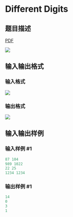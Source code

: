 # Different Digits

## 题目描述

[problemUrl]: https://uva.onlinejudge.org/index.php?option=com_onlinejudge&Itemid=8&category=441&page=show_problem&problem=3972

[PDF](https://uva.onlinejudge.org/external/125/p12527.pdf)

![](https://cdn.luogu.com.cn/upload/vjudge_pic/UVA12527/c568e692ec50e4e2fc2b235a448f175dcea97b08.png)

## 输入输出格式

### 输入格式

![](https://cdn.luogu.com.cn/upload/vjudge_pic/UVA12527/e6bed6b3036174d676831dfa0dd34c4c106c8ec3.png)

### 输出格式

![](https://cdn.luogu.com.cn/upload/vjudge_pic/UVA12527/a8a295881eff0f187cd92dcd76f73a16c3d114b4.png)

## 输入输出样例

### 输入样例 #1

```cpp
87 104
989 1022
22 25
1234 1234
```


### 输出样例 #1

```cpp
14
0
3
1
```


